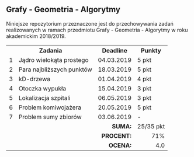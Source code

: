 ## Grafy - Geometria - Algorytmy

Niniejsze repozytorium przeznaczone jest do przechowywania zadań
realizowanych w ramach przedmiotu Grafy - Geometria - Algorytmy
w roku akademickim 2018/2019.

<table>
  <tr>
    <th colspan="2">Zadania</th>
    <th>Deadline</th>
    <th>Punkty</th>
  </tr>
  <tr>
    <td>1</td>
    <td>Jądro wielokąta prostego</td>
    <td>04.03.2019</td>
    <td>5 pkt</td>
  </tr>
  <tr>
    <td>2</td>
    <td>Para najbliższych punktów</td>
    <td>18.03.2019</td>
    <td>5 pkt</td>
  </tr>
  <tr>
    <td>3</td>
    <td>kD-drzewa</td>
    <td>01.04.2019</td>
    <td>4 pkt</td>
  </tr>
  <tr>
    <td>4</td>
    <td>Otoczka wypukła</td>
    <td>15.04.2019</td>
    <td>3 pkt</td>
  </tr>
  <tr>
    <td>5</td>
    <td>Lokalizacja szpitali</td>
    <td>06.05.2019</td>
    <td>3 pkt</td>
  </tr>
  <tr>
    <td>6</td>
    <td>Problem komiwojażera</td>
    <td>20.05.2019</td>
    <td>5 pkt</td>
  </tr>
  <tr>
    <td>7</td>
    <td>Problem sumy zbiorów</td>
    <td>03.06.2019</td>
    <td>-</td>
  </tr>
  <tr align="right">
    <td colspan="3"><b>SUMA:</b></td>
    <td>25/35 pkt</td>
  </tr>
  <tr align="right">
    <td colspan="3"><b>PROCENT:</b></td>
    <td>71%</td>
  </tr>
  <tr align="right">
    <td colspan="3"><b>OCENA:</b></td>
    <td>4.0</td>
  </tr>
</table>
